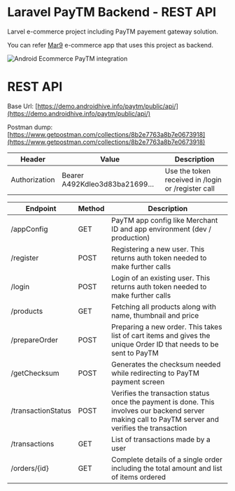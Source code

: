 Laravel PayTM Backend - REST API
===================
Larvel e-commerce project including PayTM payement gateway solution.

You can refer [Mar9](https://github.com/ravi8x/Android-PayTM) e-commerce app that uses this project as backend.

![Android Ecommerce PayTM integration](https://www.androidhive.info/wp-content/uploads/2019/02/android-e-commerce-app-paytm-integration.png)

REST API
===================
Base Url: [https://demo.androidhive.info/paytm/public/api/](https://demo.androidhive.info/paytm/public/api/)

Postman dump: [https://www.getpostman.com/collections/8b2e7763a8b7e0673918](https://www.getpostman.com/collections/8b2e7763a8b7e0673918)

|Header|Value|Description|
|----------|--------|------|
|Authorization|Bearer A492Kdleo3d83ba21699…|Use the token received in /login or /register call|

|Endpoint|Method|Description|
|----------|--------|------|
|/appConfig|GET|PayTM app config like Merchant ID and app environment (dev / production)|
|/register|POST|Registering a new user. This returns auth token needed to make further calls|
|/login|POST|Login of an existing user. This returns auth token needed to make further calls|
|/products|GET|Fetching all products along with name, thumbnail and price|
|/prepareOrder|POST|Preparing a new order. This takes list of cart items and gives the unique Order ID that needs to be sent to PayTM|
|/getChecksum|POST|Generates the checksum needed while redirecting to PayTM payment screen|
|/transactionStatus|POST|Verifies the transaction status once the payment is done. This involves our backend server making call to PayTM server and verifies the transaction|
|/transactions|GET|List of transactions made by a user|
|/orders/{id}|GET|Complete details of a single order including the total amount and list of items ordered|
